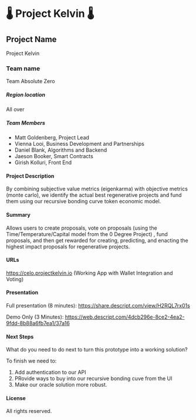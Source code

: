 
# 🌡 Project Kelvin 🌡

## Project Name
Project Kelvin
### Team name
Team Absolute Zero

##### Region location
All over

##### Team Members
- Matt Goldenberg, Project Lead
- Vienna Looi, Business Development and Partnerships
- Daniel Blank, Algorithms and Backend
- Jaeson Booker, Smart Contracts
- Girish Kolluri, Front End

#### Project Description
By combining subjective value metrics (eigenkarma) with objective metrics (monte carlo), we identify the actual best regenerative projects and fund them using our recursive bonding curve token economic model.

#### Summary
Allows users to create proposals, vote on proposals (using the Time/Temperature/Capital model from the 0 Degree Project) , fund proposals, and then get rewarded for creating, predicting, and enacting the highest impact proposals for regenerative projects.

#### URLs
https://celo.projectkelvin.io (Working App with Wallet Integration and Voting)

#### Presentation
Full presentation (8 minutes): https://share.descript.com/view/H2RQL7rx01s

Demo Only (3 Minutes):  https://web.descript.com/4dcb296e-8ce2-4ea2-9fdd-8b88a6fb7ea1/37a16

#### Next Steps
What do you need to do next to turn this prototype into a working solution?

To finish we need to:
1. Add authentication to our API
2. PRovide ways to buy into our recursive bonding cuve from the UI
3. Make our oracle solution more robust.

#### License
All rights reserved.

